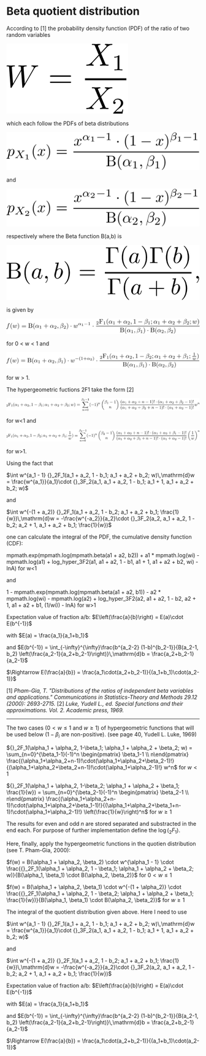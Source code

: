 # Beta quotient distribution

According to [1] the probability density function (PDF) of the ratio of two random variables

![](w.png)

which each follow the PDFs of beta distributions

![](p1.png)

and

![](p2.png)

respectively where the Beta function B(a,b) is

![](B.png)

is given by

![](f_l1.png)

for 0 < w < 1 and

![](f_g1.png)

for w > 1.

The hypergeometric fuctions 2F1 take the form [2]

![](2F1_l1.png)

for w<1 and

![](2F1_g1.png)

for w>1.

Using the fact that

$\int w^{a_1 - 1} {}_2F_1(a_1 + a_2, 1 - b_1; a_1 + a_2 + b_2; w)\,\mathrm{d}w = \frac{w^{a_1}}{a_1}\cdot {}_3F_2(a_1, a_1 + a_2, 1 - b_1; a_1 + 1, a_1 + a_2 + b_2; w)$

and

$\int w^{-(1 + a_2)} {}_2F_1(a_1 + a_2, 1 - b_2; a_1 + a_2 + b_1; \frac{1}{w})\,\mathrm{d}w = -\frac{w^{-a_2}}{a_2}\cdot {}_3F_2(a_2, a_1 + a_2, 1 - b_2; a_2 + 1, a_1 + a_2 + b_1; \frac{1}{w})$

one can calculate the integral of the PDF, the cumulative density function (CDF):

mpmath.exp(mpmath.log(mpmath.beta(a1 + a2, b2)) + a1 * mpmath.log(wi) - mpmath.log(a1) + log_hyper_3F2(a1, a1 + a2, 1 - b1, a1 + 1, a1 + a2 + b2, wi) - lnA) for w<1

and 

1 - mpmath.exp(mpmath.log(mpmath.beta(a1 + a2, b1)) - a2 * mpmath.log(wi) - mpmath.log(a2) + log_hyper_3F2(a2, a1 + a2, 1 - b2, a2 + 1, a1 + a2 + b1, (1/wi)) - lnA) for w>1

Expectation value of fraction a/b: $E\left(\frac{a}{b}\right) = E(a)\cdot E(b^{-1})$

with $E(a) = \frac{a_1}{a_1+b_1}$

and $E(b^{-1}) = \int_{-\infty}^{\infty}\frac{b^{a_2-2} (1-b)^{b_2-1}}{B(a_2-1, b_2) \left(\frac{a_2-1}{a_2+b_2-1}\right)}\,\mathrm{d}b = \frac{a_2+b_2-1}{a_2-1}$

$\Rightarrow E(\frac{a}{b}) = \frac{a_1\cdot(a_2+b_2-1)}{(a_1+b_1)\cdot(a_2-1)}$







[1] _Pham-Gia, T. "Distributions of the ratios of independent beta variables and applications." Communications in Statistics-Theory and Methods 29.12 (2000): 2693-2715._
[2] _Luke, Yudell L., ed. Special functions and their approximations. Vol. 2. Academic press, 1969._

-----

The two cases ($0<w\leq1$ and $w\geq1$) of hypergeometric functions that will be used below ($1 - \beta_i$ are non-positive). (see page 40, Yudell L. Luke, 1969)

${}_2F_1(\alpha_1 + \alpha_2, 1-\beta_1; \alpha_1 + \alpha_2 + \beta_2; w) = \sum_{n=0}^{\beta_1-1}(-1)^n \begin{pmatrix} \beta_1-1 \\ n\end{pmatrix} \frac{(\alpha_1+\alpha_2+n-1)!\cdot(\alpha_1+\alpha_2+\beta_2-1)!}{(\alpha_1+\alpha_2+\beta_2+n-1)!\cdot(\alpha_1+\alpha_2-1)!} w^n$ for $w<1$

${}_2F_1(\alpha_1 + \alpha_2, 1-\beta_2; \alpha_1 + \alpha_2 + \beta_1; \frac{1}{w}) = \sum_{n=0}^{\beta_2-1}(-1)^n \begin{pmatrix} \beta_2-1 \\ n\end{pmatrix} \frac{(\alpha_1+\alpha_2+n-1)!\cdot(\alpha_1+\alpha_2+\beta_1-1)!}{(\alpha_1+\alpha_2+\beta_1+n-1)!\cdot(\alpha_1+\alpha_2-1)!} \left(\frac{1}{w}\right)^n$ for $w\geq1$

The results for even and odd $n$ are stored separated and substracted in the end each. For purpose of further implementation define the $\log({_2F_1})$.


Here, finally, apply the hypergeometric functions in the quotien distribution (see T. Pham-Gia, 2000):

$f(w) = B(\alpha_1 + \alpha_2, \beta_2) \cdot w^{\alpha_1 - 1} \cdot \frac{{}_2F_1(\alpha_1 + \alpha_2, 1 - \beta_1; \alpha_1 + \alpha_2 + \beta_2; w)}{B(\alpha_1, \beta_1) \cdot B(\alpha_2, \beta_2)}$ for $0 < w \leq 1$

$f(w) = B(\alpha_1 + \alpha_2, \beta_1) \cdot w^{-(1 + \alpha_2)} \cdot \frac{{}_2F_1(\alpha_1 + \alpha_2, 1 - \beta_2; \alpha_1 + \alpha_2 + \beta_1; \frac{1}{w})}{B(\alpha_1, \beta_1) \cdot B(\alpha_2, \beta_2)}$ for $w \geq 1$


The integral of the quotient distribution given above. Here I need to use

$\int w^{a_1 - 1} {}_2F_1(a_1 + a_2, 1 - b_1; a_1 + a_2 + b_2; w)\,\mathrm{d}w = \frac{w^{a_1}}{a_1}\cdot {}_3F_2(a_1, a_1 + a_2, 1 - b_1; a_1 + 1, a_1 + a_2 + b_2; w)$

and

$\int w^{-(1 + a_2)} {}_2F_1(a_1 + a_2, 1 - b_2; a_1 + a_2 + b_1; \frac{1}{w})\,\mathrm{d}w = -\frac{w^{-a_2}}{a_2}\cdot {}_3F_2(a_2, a_1 + a_2, 1 - b_2; a_2 + 1, a_1 + a_2 + b_1; \frac{1}{w})$


Expectation value of fraction a/b: $E\left(\frac{a}{b}\right) = E(a)\cdot E(b^{-1})$

with $E(a) = \frac{a_1}{a_1+b_1}$

and $E(b^{-1}) = \int_{-\infty}^{\infty}\frac{b^{a_2-2} (1-b)^{b_2-1}}{B(a_2-1, b_2) \left(\frac{a_2-1}{a_2+b_2-1}\right)}\,\mathrm{d}b = \frac{a_2+b_2-1}{a_2-1}$

$\Rightarrow E(\frac{a}{b}) = \frac{a_1\cdot(a_2+b_2-1)}{(a_1+b_1)\cdot(a_2-1)}$
